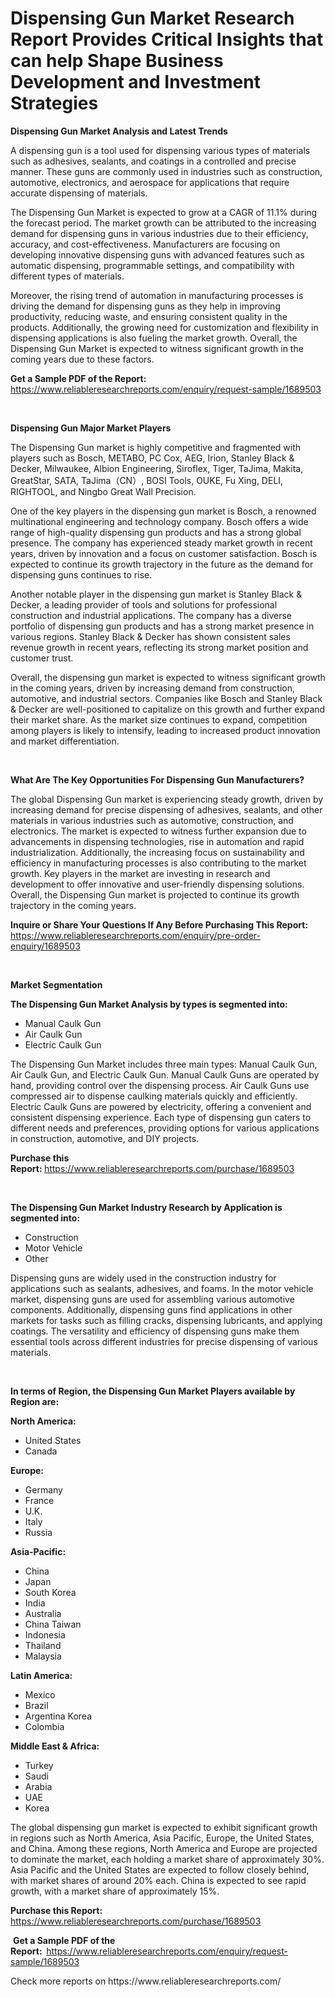 <p><h1>Dispensing Gun Market Research Report Provides Critical Insights that can help Shape Business Development and Investment Strategies</h1></p><p><strong>Dispensing Gun Market Analysis and Latest Trends</strong></p>
<p><p>A dispensing gun is a tool used for dispensing various types of materials such as adhesives, sealants, and coatings in a controlled and precise manner. These guns are commonly used in industries such as construction, automotive, electronics, and aerospace for applications that require accurate dispensing of materials.</p><p>The Dispensing Gun Market is expected to grow at a CAGR of 11.1% during the forecast period. The market growth can be attributed to the increasing demand for dispensing guns in various industries due to their efficiency, accuracy, and cost-effectiveness. Manufacturers are focusing on developing innovative dispensing guns with advanced features such as automatic dispensing, programmable settings, and compatibility with different types of materials.</p><p>Moreover, the rising trend of automation in manufacturing processes is driving the demand for dispensing guns as they help in improving productivity, reducing waste, and ensuring consistent quality in the products. Additionally, the growing need for customization and flexibility in dispensing applications is also fueling the market growth. Overall, the Dispensing Gun Market is expected to witness significant growth in the coming years due to these factors.</p></p>
<p><strong>Get a Sample PDF of the Report:&nbsp;</strong> <a href="https://www.reliableresearchreports.com/enquiry/request-sample/1689503">https://www.reliableresearchreports.com/enquiry/request-sample/1689503</a></p>
<p>&nbsp;</p>
<p><strong>Dispensing Gun Major Market Players</strong></p>
<p><p>The Dispensing Gun market is highly competitive and fragmented with players such as Bosch, METABO, PC Cox, AEG, Irion, Stanley Black & Decker, Milwaukee, Albion Engineering, Siroflex, Tiger, TaJima, Makita, GreatStar, SATA, TaJima（CN）, BOSI Tools, OUKE, Fu Xing, DELI, RIGHTOOL, and Ningbo Great Wall Precision.</p><p>One of the key players in the dispensing gun market is Bosch, a renowned multinational engineering and technology company. Bosch offers a wide range of high-quality dispensing gun products and has a strong global presence. The company has experienced steady market growth in recent years, driven by innovation and a focus on customer satisfaction. Bosch is expected to continue its growth trajectory in the future as the demand for dispensing guns continues to rise.</p><p>Another notable player in the dispensing gun market is Stanley Black & Decker, a leading provider of tools and solutions for professional construction and industrial applications. The company has a diverse portfolio of dispensing gun products and has a strong market presence in various regions. Stanley Black & Decker has shown consistent sales revenue growth in recent years, reflecting its strong market position and customer trust.</p><p>Overall, the dispensing gun market is expected to witness significant growth in the coming years, driven by increasing demand from construction, automotive, and industrial sectors. Companies like Bosch and Stanley Black & Decker are well-positioned to capitalize on this growth and further expand their market share. As the market size continues to expand, competition among players is likely to intensify, leading to increased product innovation and market differentiation.</p></p>
<p>&nbsp;</p>
<p><strong>What Are The Key Opportunities For Dispensing Gun Manufacturers?</strong></p>
<p><p>The global Dispensing Gun market is experiencing steady growth, driven by increasing demand for precise dispensing of adhesives, sealants, and other materials in various industries such as automotive, construction, and electronics. The market is expected to witness further expansion due to advancements in dispensing technologies, rise in automation and rapid industrialization. Additionally, the increasing focus on sustainability and efficiency in manufacturing processes is also contributing to the market growth. Key players in the market are investing in research and development to offer innovative and user-friendly dispensing solutions. Overall, the Dispensing Gun market is projected to continue its growth trajectory in the coming years.</p></p>
<p><strong>Inquire or Share Your Questions If Any Before Purchasing This Report:</strong> <a href="https://www.reliableresearchreports.com/enquiry/pre-order-enquiry/1689503">https://www.reliableresearchreports.com/enquiry/pre-order-enquiry/1689503</a></p>
<p>&nbsp;</p>
<p><strong>Market Segmentation</strong></p>
<p><strong>The Dispensing Gun Market Analysis by types is segmented into:</strong></p>
<p><ul><li>Manual Caulk Gun</li><li>Air Caulk Gun</li><li>Electric Caulk Gun</li></ul></p>
<p><p>The Dispensing Gun Market includes three main types: Manual Caulk Gun, Air Caulk Gun, and Electric Caulk Gun. Manual Caulk Guns are operated by hand, providing control over the dispensing process. Air Caulk Guns use compressed air to dispense caulking materials quickly and efficiently. Electric Caulk Guns are powered by electricity, offering a convenient and consistent dispensing experience. Each type of dispensing gun caters to different needs and preferences, providing options for various applications in construction, automotive, and DIY projects.</p></p>
<p><strong>Purchase this Report:&nbsp;</strong><a href="https://www.reliableresearchreports.com/purchase/1689503">https://www.reliableresearchreports.com/purchase/1689503</a></p>
<p>&nbsp;</p>
<p><strong>The Dispensing Gun Market Industry Research by Application is segmented into:</strong></p>
<p><ul><li>Construction</li><li>Motor Vehicle</li><li>Other</li></ul></p>
<p><p>Dispensing guns are widely used in the construction industry for applications such as sealants, adhesives, and foams. In the motor vehicle market, dispensing guns are used for assembling various automotive components. Additionally, dispensing guns find applications in other markets for tasks such as filling cracks, dispensing lubricants, and applying coatings. The versatility and efficiency of dispensing guns make them essential tools across different industries for precise dispensing of various materials.</p></p>
<p>&nbsp;</p>
<p><strong>In terms of Region, the Dispensing Gun Market Players available by Region are:</strong></p>
<p>
    <p> <strong> North America: </strong>
        <ul>
            <li>United States</li>
            <li>Canada</li>
        </ul>
        </p> 
    <p> <strong> Europe: </strong>
        <ul>
            <li>Germany</li>
            <li>France</li>
            <li>U.K.</li>
            <li>Italy</li>
            <li>Russia</li>
        </ul>
        </p> 
    <p> <strong> Asia-Pacific: </strong>
        <ul>
            <li>China</li>
            <li>Japan</li>
            <li>South Korea</li>
            <li>India</li>
            <li>Australia</li>
            <li>China Taiwan</li>
            <li>Indonesia</li>
            <li>Thailand</li>
            <li>Malaysia</li>
        </ul>
        </p> 
    <p> <strong> Latin America: </strong>
        <ul>
            <li>Mexico</li>
            <li>Brazil</li>
            <li>Argentina Korea</li>
            <li>Colombia</li>
        </ul>
        </p> 
    <p> <strong> Middle East & Africa: </strong>
        <ul>
            <li>Turkey</li>
            <li>Saudi</li>
            <li>Arabia</li>
            <li>UAE</li>
            <li>Korea</li>
        </ul>
    </p>
    </p>
<p><p>The global dispensing gun market is expected to exhibit significant growth in regions such as North America, Asia Pacific, Europe, the United States, and China. Among these regions, North America and Europe are projected to dominate the market, each holding a market share of approximately 30%. Asia Pacific and the United States are expected to follow closely behind, with market shares of around 20% each. China is expected to see rapid growth, with a market share of approximately 15%.</p></p>
<p><strong>Purchase this Report: </strong><a href="https://www.reliableresearchreports.com/purchase/1689503">https://www.reliableresearchreports.com/purchase/1689503</a></p>
<p>&nbsp;<strong>Get a Sample PDF of the Report:&nbsp;&nbsp;</strong><a href="https://www.reliableresearchreports.com/enquiry/request-sample/1689503">https://www.reliableresearchreports.com/enquiry/request-sample/1689503</a></p>
<p><strong></strong></p>
<p>Check more reports on https://www.reliableresearchreports.com/</p>